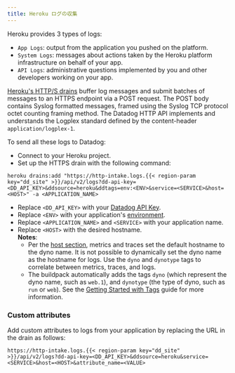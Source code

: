 ```yaml
---
title: Heroku ログの収集
---
```


Heroku provides 3 types of logs:

* `App Logs`: output from the application you pushed on the platform.
* `System Logs`: messages about actions taken by the Heroku platform infrastructure on behalf of your app.
* `API Logs`: administrative questions implemented by you and other developers working on your app.

[Heroku's HTTP/S drains][1] buffer log messages and submit batches of messages to an HTTPS endpoint via a POST request.
The POST body contains Syslog formatted messages, framed using the Syslog TCP protocol octet counting framing method.
The Datadog HTTP API implements and understands the Logplex standard defined by the content-header `application/logplex-1`.

To send all these logs to Datadog:

* Connect to your Heroku project.
* Set up the HTTPS drain with the following command:

```text
heroku drains:add "https://http-intake.logs.{{< region-param key="dd_site" >}}/api/v2/logs?dd-api-key=<DD_API_KEY>&ddsource=heroku&ddtags=env:<ENV>&service=<SERVICE>&host=<HOST>" -a <APPLICATION_NAME>
```

* Replace `<DD_API_KEY>` with your [Datadog API Key][2].
* Replace `<ENV>` with your application's [environment][3].
* Replace `<APPLICATION_NAME>` and `<SERVICE>` with your application name.
* Replace `<HOST>` with the desired hostname.  
**Notes**:  
   - Per the [host section][4], metrics and traces set the default hostname to the dyno name. It is not possible to dynamically set the dyno name as the hostname for logs. Use the `dyno` and `dynotype` tags to correlate between metrics, traces, and logs.
   - The buildpack automatically adds the tags `dyno` (which represent the dyno name, such as `web.1`), and `dynotype` (the type of dyno, such as `run` or `web`). See the [Getting Started with Tags][3] guide for more information.

### Custom attributes

Add custom attributes to logs from your application by replacing the URL in the drain as follows:

```text
https://http-intake.logs.{{< region-param key="dd_site" >}}/api/v2/logs?dd-api-key=<DD_API_KEY>&ddsource=heroku&service=<SERVICE>&host=<HOST>&attribute_name=<VALUE>
```

[1]: https://devcenter.heroku.com/articles/log-drains#https-drains
[2]: https://app.datadoghq.com/organization-settings/api-keys
[3]: /ja/getting_started/tagging/#introduction
[4]: /ja/agent/basic_agent_usage/heroku/#hostname